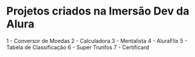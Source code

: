 # Projetos criados na Imersão Dev da Alura

1 - Conversor de Moedas
2 - Calculadora
3 - Mentalista
4 - AluraFlix
5 - Tabela de Classificação
6 - Super Trunfos
7 - Certificard
